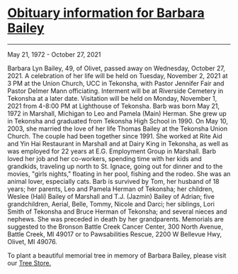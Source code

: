 # [Obituary information for Barbara Bailey](https://www.lighthousefuneral.com/obituaries/Barbara-Lyn-Bailey?obId=22823729)

---

May 21, 1972 - October 27, 2021

Barbara Lyn Bailey, 49, of Olivet, passed away on Wednesday, October 27, 2021. A celebration of her life will be held on Tuesday, November 2, 2021 at 3 PM at the Union Church, UCC in Tekonsha, with Pastor Jennifer Fair and Pastor Delmer Mann officiating. Interment will be at Riverside Cemetery in Tekonsha at a later date. Visitation will be held on Monday, November 1, 2021 from 4-8:00 PM at Lighthouse of Tekonsha. Barb was born May 21, 1972 in Marshall, Michigan to Leo and Pamela (Main) Herman. She grew up in Tekonsha and graduated from Tekonsha High School in 1990. On May 10, 2003, she married the love of her life Thomas Bailey at the Tekonsha Union Church. The couple had been together since 1991. She worked at Rite Aid and Yin Hai Restaurant in Marshall and at Dairy King in Tekonsha, as well as was employed for 22 years at E.G. Employment Group in Marshall. Barb loved her job and her co-workers, spending time with her kids and grandkids, traveling up north to St. Ignace, going out for dinner and to the movies, "girls nights," floating in her pool, fishing and the rodeo. She was an animal lover, especially cats. Barb is survived by Tom, her husband of 18 years; her parents, Leo and Pamela Herman of Tekonsha; her children, Weslee (Hali) Bailey of Marshall and T.J. (Jazmin) Bailey of Adrian; five grandchildren, Aerial, Belle, Tommy, Nicole and Darci; her siblings, Lori Smith of Tekonsha and Bruce Herman of Tekonsha; and several nieces and nephews. She was preceded in death by her grandparents. Memorials are suggested to the Bronson Battle Creek Cancer Center, 300 North Avenue, Battle Creek, MI 49017 or to Pawsabilities Rescue, 2200 W Bellevue Hwy, Olivet, MI 49076.

To plant a beautiful memorial tree in memory of Barbara Bailey, please visit our [Tree Store.](https://tree.tributestore.com/?oId=22823729&tag=&source=tco_descriptionundefined&mtph=1)
